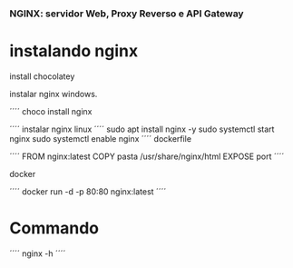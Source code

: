 
<h3> NGINX: servidor Web, Proxy Reverso e API Gateway </h3>  </p>

# instalando nginx
install chocolatey </p>
instalar nginx windows.</p>
´´´´
choco install nginx</p>
´´´´
instalar nginx linux
´´´´
sudo apt install nginx -y
sudo systemctl start nginx 
sudo systemctl enable nginx
´´´´
dockerfile</p>
´´´´
FROM nginx:latest
COPY pasta /usr/share/nginx/html
EXPOSE port
´´´´

docker</p>
´´´´
docker run -d -p 80:80 nginx:latest
´´´´

# Commando

´´´´
nginx -h
´´´´